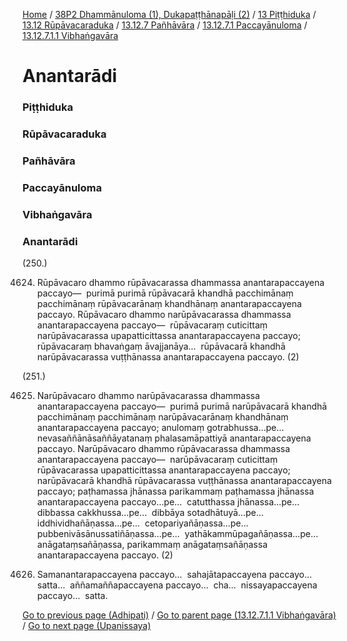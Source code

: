 
[Home](/) / [38P2 Dhammānuloma (1), Dukapaṭṭhānapāḷi (2)](../../../../../../38P2.md) / [13 Piṭṭhiduka](../../../../../13.md) / [13.12 Rūpāvacaraduka](../../../../13.12.md) / [13.12.7 Pañhāvāra](../../../13.12.7.md) / [13.12.7.1 Paccayānuloma](../../13.12.7.1.md) / [13.12.7.1.1 Vibhaṅgavāra](../13.12.7.1.1.md)

# Anantarādi

### Piṭṭhiduka

### Rūpāvacaraduka

### Pañhāvāra

### Paccayānuloma

### Vibhaṅgavāra

### Anantarādi

(250.)

4624. Rūpāvacaro dhammo rūpāvacarassa dhammassa anantarapaccayena paccayo—  purimā purimā rūpāvacarā khandhā pacchimānaṃ pacchimānaṃ rūpāvacarānaṃ khandhānaṃ anantarapaccayena paccayo. Rūpāvacaro dhammo narūpāvacarassa dhammassa anantarapaccayena paccayo—  rūpāvacaraṃ cuticittaṃ narūpāvacarassa upapatticittassa anantarapaccayena paccayo; rūpāvacaraṃ bhavaṅgaṃ āvajjanāya…  rūpāvacarā khandhā narūpāvacarassa vuṭṭhānassa anantarapaccayena paccayo. (2)

(251.)

4625. Narūpāvacaro dhammo narūpāvacarassa dhammassa anantarapaccayena paccayo—  purimā purimā narūpāvacarā khandhā pacchimānaṃ pacchimānaṃ narūpāvacarānaṃ khandhānaṃ anantarapaccayena paccayo; anulomaṃ gotrabhussa…pe…  nevasaññānāsaññāyatanaṃ phalasamāpattiyā anantarapaccayena paccayo. Narūpāvacaro dhammo rūpāvacarassa dhammassa anantarapaccayena paccayo—  narūpāvacaraṃ cuticittaṃ rūpāvacarassa upapatticittassa anantarapaccayena paccayo; narūpāvacarā khandhā rūpāvacarassa vuṭṭhānassa anantarapaccayena paccayo; paṭhamassa jhānassa parikammaṃ paṭhamassa jhānassa anantarapaccayena paccayo…pe…  catutthassa jhānassa…pe…  dibbassa cakkhussa…pe…  dibbāya sotadhātuyā…pe…  iddhividhañāṇassa…pe…  cetopariyañāṇassa…pe…  pubbenivāsānussatiñāṇassa…pe…  yathākammūpagañāṇassa…pe…  anāgataṃsañāṇassa, parikammaṃ anāgataṃsañāṇassa anantarapaccayena paccayo. (2)

4626. Samanantarapaccayena paccayo…  sahajātapaccayena paccayo…  satta…  aññamaññapaccayena paccayo…  cha…  nissayapaccayena paccayo…  satta.

[Go to previous page (Adhipati)](Adhipati.md) / [Go to parent page (13.12.7.1.1 Vibhaṅgavāra)](../13.12.7.1.1.md) / [Go to next page (Upanissaya)](Upanissaya.md)


